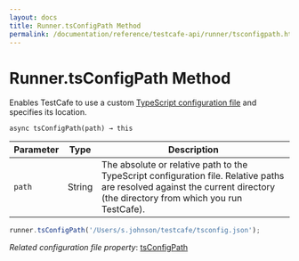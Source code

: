```yaml
---
layout: docs
title: Runner.tsConfigPath Method
permalink: /documentation/reference/testcafe-api/runner/tsconfigpath.html
---
```

# Runner.tsConfigPath Method

Enables TestCafe to use a custom [TypeScript configuration file](../../../guides/concepts/typescript-and-coffeescript.md#customize-compiler-options) and specifies its location.

```text
async tsConfigPath(path) → this
```

Parameter | Type   | Description
--------- | ------ | ---------------------
`path`    | String | The absolute or relative path to the TypeScript configuration file. Relative paths are resolved against the current directory (the directory from which you run TestCafe).

```js
runner.tsConfigPath('/Users/s.johnson/testcafe/tsconfig.json');
```

*Related configuration file property*: [tsConfigPath](../../configuration-file.md#tsconfigpath)